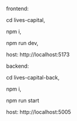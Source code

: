 frontend:


  cd lives-capital,

  npm i,
  
  npm run dev,

  host: http://localhost:5173

backend: 

  
  cd lives-capital-back,
    
  npm i,
    
  npm run start

  host: http://localhost:5005
  
